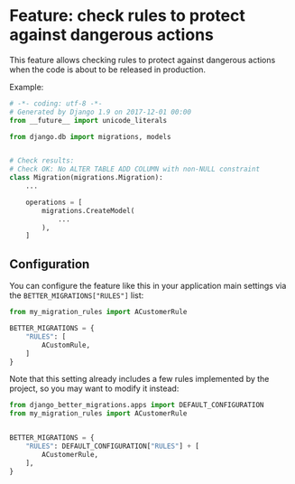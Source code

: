 Feature: check rules to protect against dangerous actions
=========================================================

This feature allows checking rules to protect against dangerous actions
when the code is about to be released in production.

Example:

```python
# -*- coding: utf-8 -*-
# Generated by Django 1.9 on 2017-12-01 00:00
from __future__ import unicode_literals

from django.db import migrations, models


# Check results:
# Check OK: No ALTER TABLE ADD COLUMN with non-NULL constraint
class Migration(migrations.Migration):
    ...

    operations = [
        migrations.CreateModel(
            ...
        ),
    ]
```


Configuration
-------------

You can configure the feature like this in your application main settings via the
`BETTER_MIGRATIONS["RULES"]` list:
```python
from my_migration_rules import ACustomerRule

BETTER_MIGRATIONS = {
    "RULES": [
        ACustomRule,
    ]
}
```

Note that this setting already includes a few rules implemented by the project,
so you may want to modify it instead:
```python
from django_better_migrations.apps import DEFAULT_CONFIGURATION
from my_migration_rules import ACustomerRule


BETTER_MIGRATIONS = {
    "RULES": DEFAULT_CONFIGURATION["RULES"] + [
        ACustomerRule,
    ],
}
